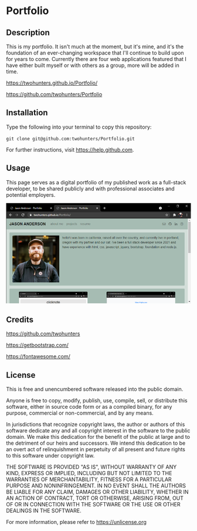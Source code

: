 # Portfolio

## Description

This is my portfolio. It isn't much at the moment, but it's mine, and it's the foundation of an ever-changing workspace that I'll continue to build upon for years to come. Currently there are four web applications featured that I have either built myself or with others as a group, more will be added in time.

https://twohunters.github.io/Portfolio/

https://github.com/twohunters/Portfolio


## Installation

Type the following into your terminal to copy this repository:

`git clone git@github.com:twohunters/Portfolio.git`

For further instructions, visit https://help.github.com.


## Usage

This page serves as a digital portfolio of my published work as a full-stack developer, to be shared publicly and with professional associates and potential employers.

![Portfolio Deployed](./assets/images/deployed.PNG)


## Credits

https://github.com/twohunters

https://getbootstrap.com/

https://fontawesome.com/


## License

This is free and unencumbered software released into the public domain.

Anyone is free to copy, modify, publish, use, compile, sell, or
distribute this software, either in source code form or as a compiled
binary, for any purpose, commercial or non-commercial, and by any
means.

In jurisdictions that recognize copyright laws, the author or authors
of this software dedicate any and all copyright interest in the
software to the public domain. We make this dedication for the benefit
of the public at large and to the detriment of our heirs and
successors. We intend this dedication to be an overt act of
relinquishment in perpetuity of all present and future rights to this
software under copyright law.

THE SOFTWARE IS PROVIDED "AS IS", WITHOUT WARRANTY OF ANY KIND,
EXPRESS OR IMPLIED, INCLUDING BUT NOT LIMITED TO THE WARRANTIES OF
MERCHANTABILITY, FITNESS FOR A PARTICULAR PURPOSE AND NONINFRINGEMENT.
IN NO EVENT SHALL THE AUTHORS BE LIABLE FOR ANY CLAIM, DAMAGES OR
OTHER LIABILITY, WHETHER IN AN ACTION OF CONTRACT, TORT OR OTHERWISE,
ARISING FROM, OUT OF OR IN CONNECTION WITH THE SOFTWARE OR THE USE OR
OTHER DEALINGS IN THE SOFTWARE.

For more information, please refer to https://unlicense.org

